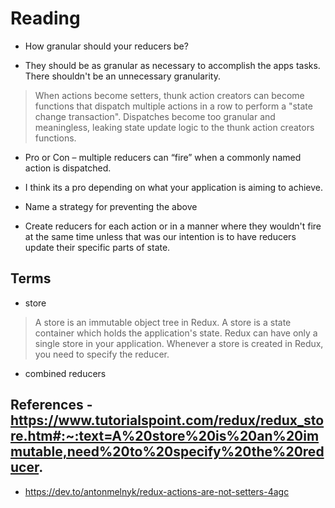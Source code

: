 # Reading

- How granular should your reducers be?
* They should be as granular as necessary to accomplish the apps tasks. There shouldn't be an unnecessary granularity.
> When actions become setters, thunk action creators can become functions that dispatch multiple actions in a row to perform a "state change transaction". Dispatches become too granular and meaningless, leaking state update logic to the thunk action creators functions.

- Pro or Con – multiple reducers can “fire” when a commonly named action is dispatched.
* I think its a pro depending on what your application is aiming to achieve.  

- Name a strategy for preventing the above
* Create reducers for each action or in a manner where they wouldn't fire at the same time unless that was our intention is to have reducers update their specific parts of state.

## Terms

- store
> A store is an immutable object tree in Redux. A store is a state container which holds the application's state. Redux can have only a single store in your application. Whenever a store is created in Redux, you need to specify the reducer.

- combined reducers



## References - https://www.tutorialspoint.com/redux/redux_store.htm#:~:text=A%20store%20is%20an%20immutable,need%20to%20specify%20the%20reducer.
- https://dev.to/antonmelnyk/redux-actions-are-not-setters-4agc
